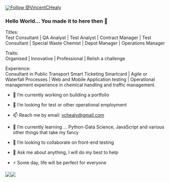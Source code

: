 <a href="https://www.linkedin.com/in/vincenthealy/" imageanchor="1"><img align="center" src="https://github.com/vchealy/vchealy/blob/main/VC%20HEALY%20MAKing%20LIFE%20BEtter.png"></a><a href="https://twitter.com/VincentCHealy?ref_src=twsrc%5Etfw" class="twitter-follow-button" data-show-count="false">Follow @VincentCHealy</a>

### Hello World... You made it to here then 👋

Titles:</br>
Test Consultant | QA Analyst | Test Analyst | Contract Manager | Test Consultant | Special Waste Chemist | Depot Manager | Operations Manager

Traits:</br>
Organised | Innovative | Professional | Relish a challenge

Experience:</br>
Consultant in Public Transport Smart Ticketing Smartcard | 
Agile or Waterfall Processes | 
Web and Mobile Application testing | 
Operational management experience in chemical handling and traffic management.


- 🔭 I’m currently working on building a portfolio
- 🤔 I’m looking for test or other operational  employment
- 📫 Reach me by email: vchealy@gmail.com

- 🌱 I’m currently learning ... Python-Data Science,  JavaScript and various other things that take my fancy
- 👯 I’m looking to collaborate on front-end testing
 
- 💬 Ask me about anything, I will do my best to help
- ⚡ Some day, life will be perfect for everyone

<img align="center" src="https://github-readme-stats.vercel.app/api/top-langs/?username=vchealy&amp;layout=compact%22%20style=%22max-width:100%;"><img align="top" src="https://github-readme-stats.vercel.app/api?username=vchealy&amp;count_private=true&amp;show_icons=true&amp;theme=default&amp;hide_rank=true&amp;disable_animations=true&amp;custom_title=Stats" style="max-width:100%;">
